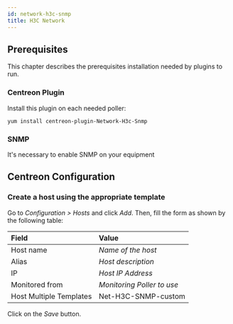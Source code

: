 ```yaml
---
id: network-h3c-snmp
title: H3C Network
---
```


## Prerequisites

This chapter describes the prerequisites installation needed by plugins to run.

### Centreon Plugin

Install this plugin on each needed poller:

``` shell
yum install centreon-plugin-Network-H3c-Snmp
```

### SNMP

It's necessary to enable SNMP on your equipment

## Centreon Configuration

### Create a host using the appropriate template

Go to *Configuration \> Hosts* and click *Add*. Then, fill the form as shown by
the following table:

| Field                                | Value                      |
| :----------------------------------- | :------------------------- |
| Host name                            | *Name of the host*         |
| Alias                                | *Host description*         |
| IP                                   | *Host IP Address*          |
| Monitored from                       | *Monitoring Poller to use* |
| Host Multiple Templates              | Net-H3C-SNMP-custom        |

Click on the *Save* button.
